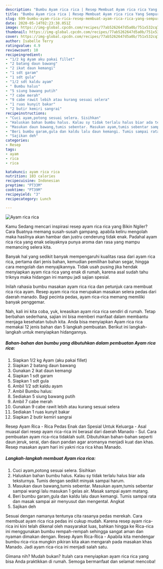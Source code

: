 ```yaml
---
description: "Bumbu Ayam rica rica | Resep Membuat Ayam rica rica Yang Sempurna"
title: "Bumbu Ayam rica rica | Resep Membuat Ayam rica rica Yang Sempurna"
slug: 699-bumbu-ayam-rica-rica-resep-membuat-ayam-rica-rica-yang-sempurna
date: 2020-05-14T02:23:38.051Z
image: https://img-global.cpcdn.com/recipes/77ab5262647d5a0b/751x532cq70/ayam-rica-rica-foto-resep-utama.jpg
thumbnail: https://img-global.cpcdn.com/recipes/77ab5262647d5a0b/751x532cq70/ayam-rica-rica-foto-resep-utama.jpg
cover: https://img-global.cpcdn.com/recipes/77ab5262647d5a0b/751x532cq70/ayam-rica-rica-foto-resep-utama.jpg
author: Isabelle Terry
ratingvalue: 4.9
reviewcount: 10
recipeingredient:
- "1/2 kg Ayam aku pakai fillet"
- "2 batang daun bawang"
- "2 ikat daun kemangi"
- "1 sdt garam"
- "1 sdt gula"
- "1/2 sdt kaldu ayam"
- " Bumbu halus"
- "5 siung bawang putih"
- "7 cabe merah"
- "9 cabe rawit lebih atau kurang sesuai selera"
- "1 ruas kunyit bakar"
- "2 butir kemiri sangrai"
recipeinstructions:
- "Cuci ayam,potong sesuai selera. Sisihkan"
- "Haluskan bahan bumbu halus. Kalau sy tidak terlalu halus biar ada teksturnya. Tumis dengan sedikit minyak sampai harum."
- "Masukan daun bawang,tumis sebentar. Masukan ayam,tumis sebentar sampai wangi lalu masukan 1 gelas air. Masak sampai ayam matang."
- "Beri bumbu garam,gula dan kaldu lalu daun kemangi. Tumis sampai rata dan masak sampai air menyusut dan mengental. Angkat"
- "Sajikan deh"
categories:
- Resep
tags:
- ayam
- rica
- rica

katakunci: ayam rica rica 
nutrition: 103 calories
recipecuisine: Indonesian
preptime: "PT33M"
cooktime: "PT39M"
recipeyield: "3"
recipecategory: Lunch

---
```



![Ayam rica rica](https://img-global.cpcdn.com/recipes/77ab5262647d5a0b/751x532cq70/ayam-rica-rica-foto-resep-utama.jpg)

Kamu Sedang mencari inspirasi resep ayam rica rica yang Bikin Ngiler? Cara Buatnya memang susah-susah gampang. apabila keliru mengolah maka hasilnya akan hambar dan justru cenderung tidak enak. Padahal ayam rica rica yang enak selayaknya punya aroma dan rasa yang mampu memancing selera kita.

Banyak hal yang sedikit banyak mempengaruhi kualitas rasa dari ayam rica rica, pertama dari jenis bahan, kemudian pemilihan bahan segar, hingga cara mengolah dan menyajikannya. Tidak usah pusing jika hendak menyiapkan ayam rica rica yang enak di rumah, karena asal sudah tahu triknya maka hidangan ini mampu jadi sajian spesial.

Inilah rahasia bumbu masakan ayam rica rica dan petunjuk cara membuat rica rica ayam. Resep ayam rica rica merupakan masakan selera pedas dari daerah manado. Bagi pecinta pedas, ayam rica-rica memang memiliki banyak penggemar.


Nah, kali ini kita coba, yuk, kreasikan ayam rica rica sendiri di rumah. Tetap berbahan sederhana, sajian ini bisa memberi manfaat dalam membantu menjaga kesehatan tubuh kita. Anda bisa menyiapkan Ayam rica rica memakai 12 jenis bahan dan 5 langkah pembuatan. Berikut ini langkah-langkah untuk menyiapkan hidangannya.

<!--inarticleads1-->

##### Bahan-bahan dan bumbu yang dibutuhkan dalam pembuatan Ayam rica rica:

1. Siapkan 1/2 kg Ayam (aku pakai fillet)
1. Siapkan 2 batang daun bawang
1. Gunakan 2 ikat daun kemangi
1. Siapkan 1 sdt garam
1. Siapkan 1 sdt gula
1. Ambil 1/2 sdt kaldu ayam
1. Ambil  Bumbu halus:
1. Sediakan 5 siung bawang putih
1. Ambil 7 cabe merah
1. Gunakan 9 cabe rawit lebih atau kurang sesuai selera
1. Sediakan 1 ruas kunyit bakar
1. Siapkan 2 butir kemiri sangrai


Resep Ayam Rica - Rica Pedas Enak dan Spesial Untuk Keluarga - Asal muasal dari resep ayam rica-rica ini berasal dari daerah Manado - Sul. Cara pembuatan ayam rica-rica tidaklah sulit. Dibutuhkan bahan-bahan seperti daun jeruk, serai, dan daun pandan agar aromanya menjadi kuat dan khas. Resep masakan ayam hari ini yakni rica rica khas Manado. 

<!--inarticleads2-->

##### Langkah-langkah membuat Ayam rica rica:

1. Cuci ayam,potong sesuai selera. Sisihkan
1. Haluskan bahan bumbu halus. Kalau sy tidak terlalu halus biar ada teksturnya. Tumis dengan sedikit minyak sampai harum.
1. Masukan daun bawang,tumis sebentar. Masukan ayam,tumis sebentar sampai wangi lalu masukan 1 gelas air. Masak sampai ayam matang.
1. Beri bumbu garam,gula dan kaldu lalu daun kemangi. Tumis sampai rata dan masak sampai air menyusut dan mengental. Angkat
1. Sajikan deh


Sesuai dengan namanya tentunya cita rasanya pedas merekah. Cara membuat ayam rica rica pedas ini cukup mudah. Karena resep ayam rica-rica ini kini telah dikenal oleh masyarakat luas, bahkan hingga ke Rica-rica ini menggunakan bumbu rempah-rempah sehingga sangat aman dan nyaman dimakan dengan. Resep Ayam Rica-Rica - Apabila kita mendengar bumbu rica-rica mungkin pikiran kita akan mengarah pada masakan khas Manado. Jadi ayam rica-rica ini menjadi salah satu. 

Gimana nih? Mudah bukan? Itulah cara menyiapkan ayam rica rica yang bisa Anda praktikkan di rumah. Semoga bermanfaat dan selamat mencoba!
